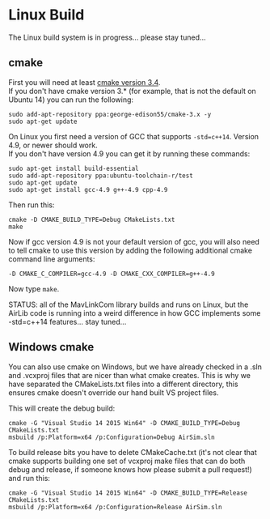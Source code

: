 # Linux Build

The Linux build system is in progress... please stay tuned...

## cmake    

First you will need at least [cmake version  3.4](https://cmake.org/install/).  
If you don't have cmake version 3.* (for example, that is not the default on Ubuntu 14) you can run the following:

````
sudo add-apt-repository ppa:george-edison55/cmake-3.x -y
sudo apt-get update
````

On Linux you first need a version of GCC that supports `-std=c++14`.  Version 4.9, or newer should work.  
If you don't have version 4.9 you can get it by running these commands:
````
sudo apt-get install build-essential
sudo add-apt-repository ppa:ubuntu-toolchain-r/test
sudo apt-get update
sudo apt-get install gcc-4.9 g++-4.9 cpp-4.9
````

Then run this:
````
cmake -D CMAKE_BUILD_TYPE=Debug CMakeLists.txt
make
````

Now if gcc version 4.9 is not your default version of gcc, you will also need to tell cmake to use this version by
adding the following additional cmake command line arguments:

````
-D CMAKE_C_COMPILER=gcc-4.9 -D CMAKE_CXX_COMPILER=g++-4.9 
````

Now type `make`.  

STATUS: all of the MavLinkCom library builds and runs on Linux, but the AirLib code is running into a weird
difference in how GCC implements some -std=c++14 features... stay tuned...

## Windows cmake

You can also use cmake on Windows, but we have already checked in a .sln and .vcxproj files that are nicer than what
cmake creates.  This is why we have separated the CMakeLists.txt files into a different directory, this ensures cmake 
doesn't override our hand built VS project files.

This will create the debug build:

    cmake -G "Visual Studio 14 2015 Win64" -D CMAKE_BUILD_TYPE=Debug CMakeLists.txt
    msbuild /p:Platform=x64 /p:Configuration=Debug AirSim.sln
    
To build release bits you have to delete CMakeCache.txt (it's not clear that cmake supports building
one set of vcxproj make files that can do both debug and release, if someone knows how please submit a pull request!)
and run this:
    
    cmake -G "Visual Studio 14 2015 Win64" -D CMAKE_BUILD_TYPE=Release CMakeLists.txt
    msbuild /p:Platform=x64 /p:Configuration=Release AirSim.sln

